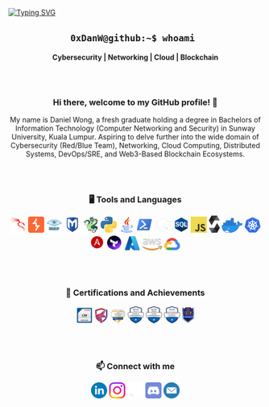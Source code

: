 [![Typing SVG](https://readme-typing-svg.demolab.com?font=Fira+Code&weight=500&size=60&pause=1000&color=00FF5B&center=true&vCenter=true&multiline=true&width=1000&height=100&lines=0xDanW)](https://git.io/typing-svg)

<h2 align='center'> <code>0xDanW@github:~$ whoami </code></h2>
<p align='center'><b>Cybersecurity | Networking | Cloud | Blockchain </b></p>

<div align='center'>
<br></br>
<h3>Hi there, welcome to my GitHub profile! 👋</h3>
<p>My name is Daniel Wong, a fresh graduate holding a degree in Bachelors of Information Technology (Computer Networking and Security) in Sunway University, Kuala Lumpur. Aspiring to delve further into the wide domain of Cybersecurity (Red/Blue Team), Networking, Cloud Computing, Distributed Systems, DevOps/SRE, and Web3-Based Blockchain Ecosystems. </p>

<br></br>
### 🖥️ Tools and Languages
![Kali Linux](./images/kalilinux.png "Kali Linux")
![BurpSuite](./images/BurpSuite.png "BurpSuite")
![Nmap](./images/nmap.png "Nmap")
![Metasploit](./images/metasploit.png "Metasploit")
![Hydra](./images/hydra.png "Hydra")
![Python](./images/python.png "Python")
![Java](./images/java.png "Java")
![PowerShell](./images/powershell.png "PowerShell")
![Bash](./images/bash-ligh.png "Bash")
![SQL](./images/sql.png "SQL")
![JavaScript](./images/javascript-block.png "JavaScript")
![Solidity](./images/solidity.png "Solidity")
![Docker](./images/docker.png "Docker")
![Kubernetes](./images/kube.png "Kubernetes")
![Ansible](./images/ansible.png "Ansible")
![Terraform](./images/terraform.png "Terraform")
![Microsoft Azure](./images/azure.png "Microsoft Azure")
![AWS](./images/aws-logo.png "AWS")
![Google Cloud Platform](./images/gcp.png "Google Cloud Platform")

<br></br>
### 🏅 Certifications and Achievements
<a href="https://aspen.eccouncil.org/VerifyBadge?type=certification&a=yhHxA35opmxSUBjynbeTeYYnkLpVhqB8kTXp9AzhxY8=">![CEH](./images/ceh.png "CEH")</a>
<a href="https://drive.google.com/file/d/1YHB7QLFOKGVucWV7ZH8qD-S0dIeJLQ5e/view">![TCM Security Practical Ethical Hacking](./images/tcm-sec.png "TCM Security Practical Ethical Hacking")</a>
<a href="https://www.credly.com/badges/403a1f86-2603-4c27-a451-7cfb9c142641/public_url">![Google Cybersecurity](./images/google-sec.png "Google Cybersecurity")</a>
<a href="https://www.credly.com/badges/195e6d1f-6f41-418d-9484-c3c5d385e476/public_url">![Microsoft Azure AI-900](./images/ai900.png "Microsoft Azure AI-900")</a>
<a href="https://www.credly.com/badges/460a3c4c-ef5c-4fe1-ac3e-977dd38bc2c7/public_url">![Microsoft Azure AZ-900](./images/az-900.png "Microsoft Azure AZ-900")</a>
<a href="https://www.credly.com/badges/ead76cff-9fed-40fa-81bd-dfb50178706e/linked_in_profile">![Microsoft Azure SC-900](./images/sc-900.png "Microsoft Azure SC-900")</a>
<a href="https://learn.opswatacademy.com/certificate/_H4vy8zJow">![Opswat ICIP](./images/icip.png "Opswat ICIP")</a>

<br></br>
### 📫 Connect with me
[![Linkedin](./images/linkedin.png "Linkedin")](https://www.linkedin.com/in/daniel-wong-yu-heng-276b0021a/)
[![Instagram](./images/instagram.png "Instagram")](https://www.instagram.com/danielwyh_/)
[![Github](./images/github.png "Github")](https://github.com/0xDanW)
[![Discord](./images/discord.png "Discord")](http://discordapp.com/users/619386770475188234)
[![Email](./images/mail.png "Email")](mailto:danielwyh.hello@gmail.com)

</div>
